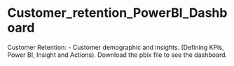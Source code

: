 # Customer_retention_PowerBI_Dashboard
Customer Retention: - Customer demographic and insights. (Defining KPIs, Power BI, Insight and Actions). Download the pbix file to see the dashboard.
